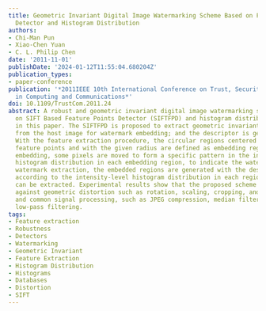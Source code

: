 ```yaml
---
title: Geometric Invariant Digital Image Watermarking Scheme Based on Feature Points
  Detector and Histogram Distribution
authors:
- Chi-Man Pun
- Xiao-Chen Yuan
- C. L. Philip Chen
date: '2011-11-01'
publishDate: '2024-01-12T11:55:04.680204Z'
publication_types:
- paper-conference
publication: '*2011IEEE 10th International Conference on Trust, Security and Privacy
  in Computing and Communications*'
doi: 10.1109/TrustCom.2011.24
abstract: A robust and geometric invariant digital image watermarking scheme based
  on SIFT Based Feature Points Detector (SIFTFPD) and histogram distribution is proposed
  in this paper. The SIFTFPD is proposed to extract geometric invariant feature points
  from the host image for watermark embedding; and the descriptor is generated subsequently.
  With the feature extraction procedure, the circular regions centered at the extracted
  feature points and with the given radius are defined as embedding regions. For watermark
  embedding, some pixels are moved to form a specific pattern in the intensity-level
  histogram distribution in each embedding region, to indicate the watermark. For
  watermark extraction, the embedded regions are generated with the descriptor and
  according to the intensity-level histogram distribution in each region, the watermark
  can be extracted. Experimental results show that the proposed scheme is very robust
  against geometric distortion such as rotation, scaling, cropping, and affine transformation;
  and common signal processing, such as JPEG compression, median filtering, and Gaussian
  low-pass filtering.
tags:
- Feature extraction
- Robustness
- Detectors
- Watermarking
- Geometric Invariant
- Feature Extraction
- Histogram Distribution
- Histograms
- Databases
- Distortion
- SIFT
---
```

